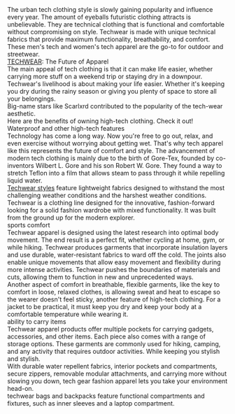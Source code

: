 <p style="margin:0;">The urban tech clothing style is slowly gaining popularity and influence every year. The amount of eyeballs futuristic clothing attracts is unbelievable. They are technical clothing that is functional and comfortable without compromising on style. Techwear is made with unique technical fabrics that provide maximum functionality, breathability, and comfort. These men&#x27;s tech and women&#x27;s tech apparel are the go-to for outdoor and streetwear.</p><p style="margin:0;"><a href="https://techwear-x.com/" target="">TECHWEAR</a>: The Future of Apparel</p><p style="margin:0;">The main appeal of tech clothing is that it can make life easier, whether carrying more stuff on a weekend trip or staying dry in a downpour. Techwear&#x27;s livelihood is about making your life easier. Whether it&#x27;s keeping you dry during the rainy season or giving you plenty of space to store all your belongings.</p><p style="margin:0;">Big-name stars like Scarlxrd contributed to the popularity of the tech-wear aesthetic.</p><p style="margin:0;">Here are the benefits of owning high-tech clothing. Check it out!</p><p style="margin:0;">Waterproof and other high-tech features</p><p style="margin:0;">Technology has come a long way. Now you&#x27;re free to go out, relax, and even exercise without worrying about getting wet. That&#x27;s why tech apparel like this represents the future of comfort and style. The advancement of modern tech clothing is mainly due to the birth of Gore-Tex, founded by co-inventors Wilbert L. Gore and his son Robert W. Gore. They found a way to stretch Teflon into a film that allows steam to pass through it while repelling liquid water.</p><p style="margin:0;"><a href="https://techwear-x.com/pages/darkwer-warcore" target="">Techwear styles</a> feature lightweight fabrics designed to withstand the most challenging weather conditions and the harshest weather conditions. Techwear is a clothing line designed for the innovative, fashion-forward looking for a solid fashion wardrobe with mixed functionality. It was built from the ground up for the modern explorer.</p><p style="margin:0;">sports comfort</p><p style="margin:0;">Techwear apparel is designed using the latest research into optimal body movement. The end result is a perfect fit, whether cycling at home, gym, or while hiking. Techwear produces garments that incorporate insulation layers and use durable, water-resistant fabrics to ward off the cold. The joints also enable unique movements that allow easy movement and flexibility during more intense activities. Techwear pushes the boundaries of materials and cuts, allowing them to function in new and unprecedented ways.</p><p style="margin:0;">Another aspect of comfort in breathable, flexible garments, like the key to comfort in loose, relaxed clothes, is allowing sweat and heat to escape so the wearer doesn&#x27;t feel sticky, another feature of high-tech clothing. For a jacket to be practical, it must keep you dry and keep your body at a comfortable temperature while wearing it.</p><p style="margin:0;">ability to carry items</p><p style="margin:0;">Techwear apparel products offer multiple pockets for carrying gadgets, accessories, and other items. Each piece also comes with a range of storage options. These garments are commonly used for hiking, camping, and any activity that requires outdoor activities. While keeping you stylish and stylish.</p><p style="margin:0;">With durable water repellent fabrics, interior pockets and compartments, secure zippers, removable modular attachments, and carrying more without slowing you down, tech gear fashion apparel lets you take your environment head-on.</p><p style="margin:0;">techwear bags and backpacks feature functional compartments and fixtures, such as inner sleeves and a laptop compartment.</p>
